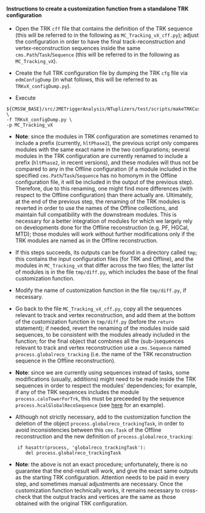 #### Instructions to create a customization function from a standalone TRK configuration

* Open the TRK `cff` file that contains the definition of the TRK sequence
  (this will be referred to in the following as `MC_Tracking_vX_cff.py`);
  adjust the configuration in order to have the final
  track-reconstruction and vertex-reconstruction sequences inside the same `cms.Path`/`Task`/`Sequence`
  (this will be referred to in the following as `MC_Tracking_vX`).

* Create the full TRK configuration file by dumping the TRK `cfg` file via `edmConfigDump`
  (in what follows, this will be referred to as `TRKvX_configDump.py`).

* Execute
```
${CMSSW_BASE}/src/JMETriggerAnalysis/NTuplizers/test/scripts/makeTRKCustomizationFunction.sh \
-f TRKvX_configDump.py \
-p MC_Tracking_vX
```

* **Note**: since the modules in TRK configuration are sometimes renamed to include a prefix (currently, `hltPhase2`),
  the previous script only compares modules with the same exact name in the two configurations;
  several modules in the TRK configuration are currently renamed to include a prefix (`hltPhase2`, in recent versions),
  and these modules will thus not be compared to any in the Offline configuration
  (if a module included in the specified `cms.Path`/`Task`/`Sequence`
  has no homonym in the Offline configuration file,
  it will be included in the output of the previous step).
  Therefore, due to this renaming, one might find more differences
  (with respect to the Offline configuration) than there actually are.
  Ultimately, at the end of the previous step,
  the renaming of the TRK modules is reverted
  in order to use the names of the Offline collections,
  and maintain full compatibility with the downstream modules.
  This is necessary for a better integration of modules
  for which we largely rely on developments done for
  the Offline reconstruction (e.g. PF, HGCal, MTD);
  those modules will work without further modifications
  only if the TRK modules are named as in the Offline reconstruction.

* If this steps succeeds, its outputs can be found in a directory called `tmp`;
  this contains the input configuration files (for TRK and Offline),
  and the modules in `MC_Tracking_vX` that differ across the two files; the latter list of modules is in the file `tmp/diff.py`,
  which includes the base of the final customization function.

* Modify the name of customization function in the file `tmp/diff.py`, if necessary.

* Go back to the file `MC_Tracking_vX_cff.py`,
  copy all the sequences relevant to track and vertex reconstruction,
  and add them at the bottom of the customization function in `tmp/diff.py` (before the `return` statement);
  if needed, revert the renaming of the modules inside said sequences,
  to be consistent with the modules already included in the function;
  for the final object that combines all the (sub-)sequences relevant to track	and vertex reconstruction
  use a `cms.Sequence` named `process.globalreco_tracking`
  (i.e. the name of the TRK reconstruction sequence in the Offline reconstruction).

* **Note**: since we are currently using sequences instead of tasks,
  some modifications (usually, additions) might need to be made inside the TRK sequences
  in order to respect the modules' dependencies; for example,
  if any of the TRK sequences includes the module `process.caloTowerForTrk`,
  this must be preceeded by the sequence `process.hcalGlobalRecoSequence`
  (see [here](https://github.com/missirol/JMETriggerAnalysis/blob/0b0729437e6563838e790d37dabf4707da834ae4/Common/python/hltPhase2_TRKv06.py#L1166) for an example).

* Although not strictly necessary,
  add to the customization function
  the deletion of the object `process.globalreco_trackingTask`,
  in order to avoid inconsistencies between this `cms.Task` of the Offline reconstruction
  and the new definition of `process.globalreco_tracking`:
```
    if hasattr(process, 'globalreco_trackingTask'):
       del process.globalreco_trackingTask
```

* **Note**: the above is not an exact procedure; unfortunately,
  there is no guarantee that the end-result will work,
  and give the exact same outputs as the starting TRK configuration.
  Attention needs to be paid in every step,
  and sometimes manual adjustments are necessary.
  Once the customization function technically works,
  it remains necessary to cross-check that the output tracks and vertices
  are the same as those obtained with the original TRK configuration.
